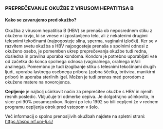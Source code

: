 ### PREPREČEVANJE OKUŽBE Z VIRUSOM HEPATITISA B 

#### Kako se zavarujemo pred okužbo?
Okužba z virusom hepatitisa B (HBV) se prenaša ob neposrednem stiku z okuženo krvjo, ki se vnese v izpostavljeno telo, ali z nekaterimi drugimi telesnimi tekočinami (najpogosteje slina, sperma, vaginalni izločki). Ker se v razvitem svetu okužba s HBV najpogosteje prenaša s spolnimi odnosi z okuženo osebo, je pomemben ukrep preprečevanja okužbe tudi redna, dosledna in pravilna uporaba kondoma. Kondom je potrebno uporabljati vse od začetka do konca spolnega odnosa (vaginalnega, oralnega in/ali analnega). Pomembno je tudi izogibanje stiku s telesnimi tekočinami drugih ljudi, uporaba lastnega osebnega pribora (zobna ščetka, britvica, manikirni pribor) in uporaba sterilnih igel. Možen je tudi prenos med porodom z okužene matere na novorojenca.

**Cepljenje** je najbolj učinkovit način za preprečitev okužbe s HBV in njenih resnih posledic. Vključuje tri odmerke cepiva. Je dolgotrajno učinkovito, in sicer pri 90% posameznikov. Rojeni po letu 1992 so bili cepljeni že v rednem programu cepljenja otrok pred vstopom v šolo. 

Več informacij o spolno prenosljivih okužbah najdete na spletni strani: https://aspo.mf.uni-lj.si/